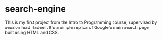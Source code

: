 # search-engine
This is my first project from the Intro to Programming course, supervised by session lead Hadeel . It's a simple replica of Google's main search page built using HTML and CSS.
